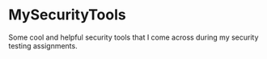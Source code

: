# MySecurityTools
Some cool and helpful security tools that I come across during my security testing assignments.
